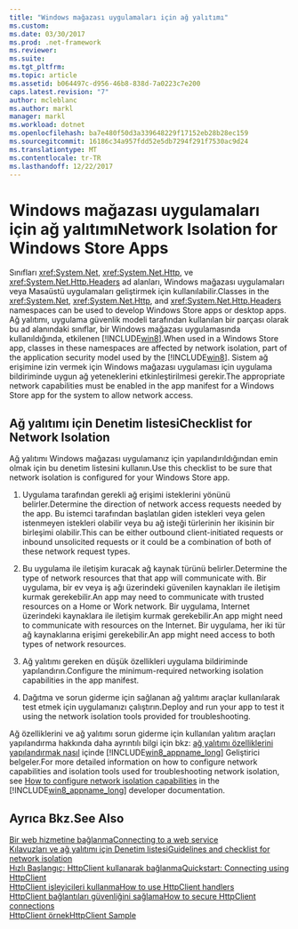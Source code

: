```yaml
---
title: "Windows mağazası uygulamaları için ağ yalıtımı"
ms.custom: 
ms.date: 03/30/2017
ms.prod: .net-framework
ms.reviewer: 
ms.suite: 
ms.tgt_pltfrm: 
ms.topic: article
ms.assetid: b064497c-d956-46b8-838d-7a0223c7e200
caps.latest.revision: "7"
author: mcleblanc
ms.author: markl
manager: markl
ms.workload: dotnet
ms.openlocfilehash: ba7e480f50d3a339648229f17152eb28b28ec159
ms.sourcegitcommit: 16186c34a957fdd52e5db7294f291f7530ac9d24
ms.translationtype: MT
ms.contentlocale: tr-TR
ms.lasthandoff: 12/22/2017
---
```

# <a name="network-isolation-for-windows-store-apps"></a><span data-ttu-id="2820f-102">Windows mağazası uygulamaları için ağ yalıtımı</span><span class="sxs-lookup"><span data-stu-id="2820f-102">Network Isolation for Windows Store Apps</span></span>
<span data-ttu-id="2820f-103">Sınıfları <xref:System.Net>, <xref:System.Net.Http>, ve <xref:System.Net.Http.Headers> ad alanları, Windows mağazası uygulamaları veya Masaüstü uygulamaları geliştirmek için kullanılabilir.</span><span class="sxs-lookup"><span data-stu-id="2820f-103">Classes in the <xref:System.Net>,  <xref:System.Net.Http>, and <xref:System.Net.Http.Headers> namespaces can be used to develop Windows Store  apps  or desktop apps.</span></span> <span data-ttu-id="2820f-104">Ağ yalıtımı, uygulama güvenlik modeli tarafından kullanılan bir parçası olarak bu ad alanındaki sınıflar, bir Windows mağazası uygulamasında kullanıldığında, etkilenen [!INCLUDE[win8](../../../includes/win8-md.md)].</span><span class="sxs-lookup"><span data-stu-id="2820f-104">When used in a Windows Store app, classes in these namespaces are affected by network isolation, part of the application security model used by the [!INCLUDE[win8](../../../includes/win8-md.md)].</span></span> <span data-ttu-id="2820f-105">Sistem ağ erişimine izin vermek için Windows mağazası uygulaması için uygulama bildiriminde uygun ağ yeteneklerini etkinleştirilmesi gerekir.</span><span class="sxs-lookup"><span data-stu-id="2820f-105">The appropriate network capabilities must be enabled in the app manifest for a Windows Store app for the system to allow network access.</span></span>  
  
## <a name="checklist-for-network-isolation"></a><span data-ttu-id="2820f-106">Ağ yalıtımı için Denetim listesi</span><span class="sxs-lookup"><span data-stu-id="2820f-106">Checklist for Network Isolation</span></span>  
 <span data-ttu-id="2820f-107">Ağ yalıtımı Windows mağazası uygulamanız için yapılandırıldığından emin olmak için bu denetim listesini kullanın.</span><span class="sxs-lookup"><span data-stu-id="2820f-107">Use this checklist to be sure that network isolation is configured for your Windows Store app.</span></span>  
  
1.  <span data-ttu-id="2820f-108">Uygulama tarafından gerekli ağ erişimi isteklerini yönünü belirler.</span><span class="sxs-lookup"><span data-stu-id="2820f-108">Determine the direction of network access requests needed by the app.</span></span> <span data-ttu-id="2820f-109">Bu istemci tarafından başlatılan giden istekleri veya gelen istenmeyen istekleri olabilir veya bu ağ isteği türlerinin her ikisinin bir birleşimi olabilir.</span><span class="sxs-lookup"><span data-stu-id="2820f-109">This can be either outbound client-initiated requests or inbound unsolicited requests or it could be a combination of both of these network request types.</span></span>  
  
2.  <span data-ttu-id="2820f-110">Bu uygulama ile iletişim kuracak ağ kaynak türünü belirler.</span><span class="sxs-lookup"><span data-stu-id="2820f-110">Determine the type of network resources that that app will communicate with.</span></span> <span data-ttu-id="2820f-111">Bir uygulama, bir ev veya iş ağı üzerindeki güvenilen kaynakları ile iletişim kurmak gerekebilir.</span><span class="sxs-lookup"><span data-stu-id="2820f-111">An app may need to communicate with trusted resources on a Home or Work network.</span></span> <span data-ttu-id="2820f-112">Bir uygulama, Internet üzerindeki kaynaklara ile iletişim kurmak gerekebilir.</span><span class="sxs-lookup"><span data-stu-id="2820f-112">An app might need to communicate with resources on the Internet.</span></span> <span data-ttu-id="2820f-113">Bir uygulama, her iki tür ağ kaynaklarına erişimi gerekebilir.</span><span class="sxs-lookup"><span data-stu-id="2820f-113">An app might need access to both types of network resources.</span></span>  
  
3.  <span data-ttu-id="2820f-114">Ağ yalıtımı gereken en düşük özellikleri uygulama bildiriminde yapılandırın.</span><span class="sxs-lookup"><span data-stu-id="2820f-114">Configure the minimum-required networking isolation capabilities in the app manifest.</span></span>  
  
4.  <span data-ttu-id="2820f-115">Dağıtma ve sorun giderme için sağlanan ağ yalıtımı araçlar kullanılarak test etmek için uygulamanızı çalıştırın.</span><span class="sxs-lookup"><span data-stu-id="2820f-115">Deploy and run your app to test it using the network isolation tools provided for troubleshooting.</span></span>  
  
 <span data-ttu-id="2820f-116">Ağ özelliklerini ve ağ yalıtımı sorun giderme için kullanılan yalıtım araçları yapılandırma hakkında daha ayrıntılı bilgi için bkz: [ağ yalıtımı özelliklerini yapılandırmak nasıl](http://go.microsoft.com/fwlink/?LinkID=228265) içinde [!INCLUDE[win8_appname_long](../../../includes/win8-appname-long-md.md)] Geliştirici belgeler.</span><span class="sxs-lookup"><span data-stu-id="2820f-116">For more detailed information on how to configure network capabilities and isolation tools used for troubleshooting network isolation, see [How to configure network isolation capabilities](http://go.microsoft.com/fwlink/?LinkID=228265) in the [!INCLUDE[win8_appname_long](../../../includes/win8-appname-long-md.md)] developer documentation.</span></span>  
  
## <a name="see-also"></a><span data-ttu-id="2820f-117">Ayrıca Bkz.</span><span class="sxs-lookup"><span data-stu-id="2820f-117">See Also</span></span>  
 [<span data-ttu-id="2820f-118">Bir web hizmetine bağlanma</span><span class="sxs-lookup"><span data-stu-id="2820f-118">Connecting to a web service</span></span>](http://go.microsoft.com/fwlink/?LinkID=245696)  
 [<span data-ttu-id="2820f-119">Kılavuzları ve ağ yalıtımı için Denetim listesi</span><span class="sxs-lookup"><span data-stu-id="2820f-119">Guidelines and checklist for network isolation</span></span>](http://go.microsoft.com/fwlink/?LinkID=228265)  
 [<span data-ttu-id="2820f-120">Hızlı Başlangıç: HttpClient kullanarak bağlanma</span><span class="sxs-lookup"><span data-stu-id="2820f-120">Quickstart: Connecting using HttpClient</span></span>](http://go.microsoft.com/fwlink/?LinkId=245697)  
 [<span data-ttu-id="2820f-121">HttpClient işleyicileri kullanma</span><span class="sxs-lookup"><span data-stu-id="2820f-121">How to use HttpClient handlers</span></span>](http://go.microsoft.com/fwlink/?LinkId=245699)  
 [<span data-ttu-id="2820f-122">HttpClient bağlantıları güvenliğini sağlama</span><span class="sxs-lookup"><span data-stu-id="2820f-122">How to secure HttpClient connections</span></span>](http://go.microsoft.com/fwlink/?LinkId=245698)  
 [<span data-ttu-id="2820f-123">HttpClient örnek</span><span class="sxs-lookup"><span data-stu-id="2820f-123">HttpClient Sample</span></span>](http://go.microsoft.com/fwlink/?LinkId=242550)
